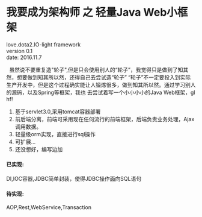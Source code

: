# 我要成为架构师 之 轻量Java Web小框架
love.dota2.IO-light framework  
version 0.1  
date: 2016.11.7

<p>&nbsp&nbsp虽然说不要重复造"轮子",但是只会使用别人的“轮子”，我觉得只是做到了知其然，想要做到知其所以然，还得自己去尝试造“轮子”
“轮子”不一定要投入到实际生产开发中，但是这个过程确实能让人锻炼很多，做到知其所以然。通过学习别人的源码，以及Spring等框架，我也
去尝试着写一个小小小小的Java Web框架，gl hf!</p>

1. 基于servlet3.0,采用tomcat容器部署
2. 前后端分离，前端可采用现在任何流行的前端框架，后端负责业务处理，Ajax调用数据。
3. 轻量级orm实现，直接进行sql操作
4. 可扩展...
5. 还没想好，编写边加

#### 已实现: 
DI,IOC容器,JDBC简单封装，使得JDBC操作面向SQL语句

#### 待实现: 
AOP,Rest,WebService,Transaction
